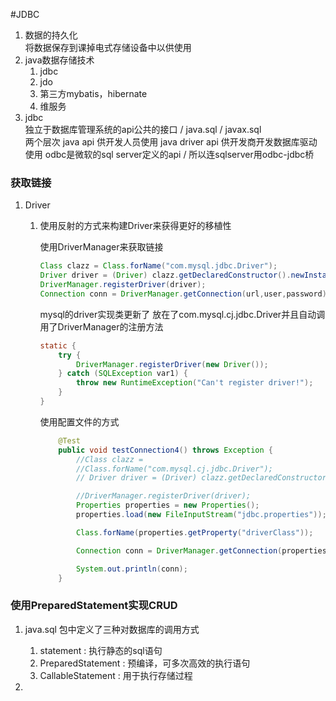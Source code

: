 #JDBC 
1. 数据的持久化  
	将数据保存到课掉电式存储设备中以供使用  
2. java数据存储技术  
	1. jdbc    
	2. jdo  
	3. 第三方mybatis，hibernate  
	4. 维服务  
3. jdbc  
	独立于数据库管理系统的api公共的接口 / java.sql / javax.sql  
	两个层次 java api 供开发人员使用 java driver api 供开发商开发数据库驱动使用
	odbc是微软的sql server定义的api / 所以连sqlserver用odbc-jdbc桥

### 获取链接
1. Driver
	1. 使用反射的方式来构建Driver来获得更好的移植性
		
		 使用DriverManager来获取链接
	
		``` java
		Class clazz = Class.forName("com.mysql.jdbc.Driver");
		Driver driver = (Driver) clazz.getDeclaredConstructor().newInstance();
		DriverManager.registerDriver(driver);
        Connection conn = DriverManager.getConnection(url,user,password);
		```
		
		mysql的driver实现类更新了 放在了com.mysql.cj.jdbc.Driver并且自动调用了DriverManager的注册方法
		
		```	java
		static {
			try {
				DriverManager.registerDriver(new Driver());
			} catch (SQLException var1) {
				throw new RuntimeException("Can't register driver!");
			}
		}
		```
		
		使用配置文件的方式
		```java
			@Test
	    	public void testConnection4() throws Exception {
				//Class clazz =
				//Class.forName("com.mysql.cj.jdbc.Driver");
				// Driver driver = (Driver) clazz.getDeclaredConstructor().newInstance();

				//DriverManager.registerDriver(driver);
				Properties properties = new Properties();
				properties.load(new FileInputStream("jdbc.properties"));

				Class.forName(properties.getProperty("driverClass"));

				Connection conn = DriverManager.getConnection(properties.getProperty("url"),properties);

				System.out.println(conn);
			}
		```

### 使用PreparedStatement实现CRUD

1. java.sql 包中定义了三种对数据库的调用方式
	1. statement : 执行静态的sql语句
	2. PreparedStatement : 预编译，可多次高效的执行语句
	3. CallableStatement : 用于执行存储过程

2. 